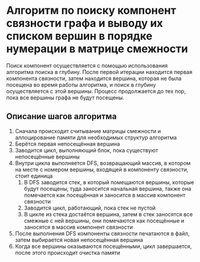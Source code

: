 # Алгоритм по поиску компонент связности графа и выводу их списком вершин в порядке нумерации в матрице смежности
Поиск компонент осуществляется с помощью использования алгоритма поиска в глубину. После первой итерации находится первая компонента связности, затем находится вершина, которая не была посещена во время работы алгоритма, и поиск в глубину осуществляется с этой вершины. Процесс продолжается до тех пор, пока все вершины графа не будут посещены.
## Описание шагов алгоритма
1. Сначала происходит считывание матрицы смежности и аллоцирование памяти для необходимых структур алгоритма
2. Берётся первая непосещённая вершина
3. Заводится цикл, выполняющий блок, пока существуют непосещённые вершины
4. Внутри цикла выполняется DFS, возвращающий массив, в котором на месте с номером вершины, входящей в компоненту связности, стоит единица
   1. В DFS заводится стек, в который помещаются вершины, которые будут посещены, туда заносится начальная вершина, также она помечается как посещённая и заносится в массив компонент связности
   2. Заводится цикл, работающий, пока стек не пустой
   3. В цикле из стека достаётся вершина, затем в стек заносятся все смежные с ней вершины, они помечаются как посещённые и заносятся в массив компонент связности
8. После выполнения DFS компоненты связности печатаются в файл, затем выбирается новая непосещённая вершина
9. Когда все вершины оказываются посещёнными, цикл завершается, после этого происходит очистка памяти

